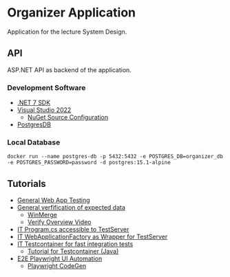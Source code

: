 # Organizer Application

Application for the lecture System Design.

## API

ASP.NET API as backend of the application.

### Development Software

* [.NET 7 SDK](https://dotnet.microsoft.com/en-us/download/dotnet/thank-you/sdk-7.0.100-windows-x64-installer)
* [Visual Studio 2022](https://visualstudio.microsoft.com/de/downloads/)
	* [NuGet Source Configuration](https://learn.microsoft.com/en-us/azure/devops/artifacts/nuget/upstream-sources?view=azure-devops#add-nuget-gallery-upstream-source)
* [PostgresDB](https://www.enterprisedb.com/downloads/postgres-postgresql-downloads)

### Local Database

```shell
docker run --name postgres-db -p 5432:5432 -e POSTGRES_DB=organizer_db -e POSTGRES_PASSWORD=password -d postgres:15.1-alpine
```

## Tutorials

* [General Web App Testing](https://learn.microsoft.com/en-us/dotnet/architecture/microservices/multi-container-microservice-net-applications/test-aspnet-core-services-web-apps)
* [General verfification of expected data](https://github.com/VerifyTests/Verify)
	* [WinMerge](https://winmerge.org/?lang=en)
	* [Verify Overview Video](https://www.youtube.com/watch?v=wA7oJDyvn4c&ab_channel=%E2%80%A4NETOxford)
* [IT Program.cs accessible to TestServer](https://learn.microsoft.com/en-us/aspnet/core/test/integration-tests?view=aspnetcore-7.0#basic-tests-with-the-default-webapplicationfactory)
* [IT WebApplicationFactory as Wrapper for TestServer](https://stackoverflow.com/questions/69897652/how-do-you-create-a-test-server-in-net-6)
* [IT Testcontainer for fast integration tests](https://dotnet.testcontainers.org/)
	* [Tutorial for Testcontainer (Java)](https://www.youtube.com/watch?v=9fzn0j1jbiQ&t=1148s&ab_channel=SebastianDaschner)
* [E2E Playwright UI Automation](https://playwright.dev/)
	* [Playwright CodeGen](https://playwright.dev/docs/codegen)
